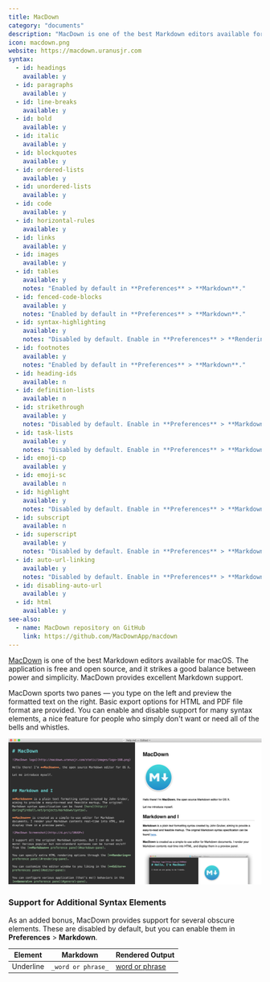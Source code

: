 ```yaml
---
title: MacDown
category: "documents"
description: "MacDown is one of the best Markdown editors available for macOS."
icon: macdown.png
website: https://macdown.uranusjr.com
syntax:
  - id: headings
    available: y
  - id: paragraphs
    available: y
  - id: line-breaks
    available: y
  - id: bold
    available: y
  - id: italic
    available: y
  - id: blockquotes
    available: y
  - id: ordered-lists
    available: y
  - id: unordered-lists
    available: y
  - id: code
    available: y
  - id: horizontal-rules
    available: y
  - id: links
    available: y
  - id: images
    available: y
  - id: tables
    available: y
    notes: "Enabled by default in **Preferences** > **Markdown**."
  - id: fenced-code-blocks
    available: y
    notes: "Enabled by default in **Preferences** > **Markdown**."
  - id: syntax-highlighting
    available: y
    notes: "Disabled by default. Enable in **Preferences** > **Rendering**."
  - id: footnotes
    available: y
    notes: "Enabled by default in **Preferences** > **Markdown**."
  - id: heading-ids
    available: n
  - id: definition-lists
    available: n
  - id: strikethrough
    available: y
    notes: "Disabled by default. Enable in **Preferences** > **Markdown**."
  - id: task-lists
    available: y
    notes: "Disabled by default. Enable in **Preferences** > **Markdown**."
  - id: emoji-cp
    available: y
  - id: emoji-sc
    available: n
  - id: highlight
    available: y
    notes: "Disabled by default. Enable in **Preferences** > **Markdown**."
  - id: subscript
    available: n
  - id: superscript
    available: y
    notes: "Disabled by default. Enable in **Preferences** > **Markdown**."
  - id: auto-url-linking
    available: y
    notes: "Disabled by default. Enable in **Preferences** > **Markdown**."
  - id: disabling-auto-url
    available: y
  - id: html
    available: y
see-also:
  - name: MacDown repository on GitHub
    link: https://github.com/MacDownApp/macdown
---
```


[MacDown](https://macdown.uranusjr.com) is one of the best Markdown editors available for macOS. The application is free and open source, and it strikes a good balance between power and simplicity. MacDown provides excellent Markdown support.

MacDown sports two panes — you type on the left and preview the formatted text on the right. Basic export options for HTML and PDF file format are provided. You can enable and disable support for many syntax elements, a nice feature for people who simply don't want or need all of the bells and whistles.

![The MacDown application with open Markdown file](../assets/images/tools/macdown.png)

### Support for Additional Syntax Elements

As an added bonus, MacDown provides support for several obscure elements. These are disabled by default, but you can enable them in **Preferences** > **Markdown**.

<table class="table table-bordered" style="font-size: 14px">
  <thead class="thead-light">
    <tr>
      <th>Element</th>
      <th>Markdown</th>
      <th>Rendered Output</th>
    </tr>
  </thead>
  <tbody>
    <tr>
      <td>Underline</td>
      <td><code>_word or phrase_</code></td>
      <td><ins>word or phrase</ins></td>
    </tr>
  </tbody>
</table>
